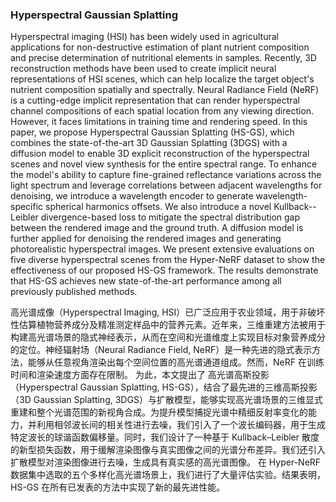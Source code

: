 ### Hyperspectral Gaussian Splatting

Hyperspectral imaging (HSI) has been widely used in agricultural applications for non-destructive estimation of plant nutrient composition and precise determination of nutritional elements in samples. Recently, 3D reconstruction methods have been used to create implicit neural representations of HSI scenes, which can help localize the target object's nutrient composition spatially and spectrally. Neural Radiance Field (NeRF) is a cutting-edge implicit representation that can render hyperspectral channel compositions of each spatial location from any viewing direction. However, it faces limitations in training time and rendering speed. In this paper, we propose Hyperspectral Gaussian Splatting (HS-GS), which combines the state-of-the-art 3D Gaussian Splatting (3DGS) with a diffusion model to enable 3D explicit reconstruction of the hyperspectral scenes and novel view synthesis for the entire spectral range. To enhance the model's ability to capture fine-grained reflectance variations across the light spectrum and leverage correlations between adjacent wavelengths for denoising, we introduce a wavelength encoder to generate wavelength-specific spherical harmonics offsets. We also introduce a novel Kullback--Leibler divergence-based loss to mitigate the spectral distribution gap between the rendered image and the ground truth. A diffusion model is further applied for denoising the rendered images and generating photorealistic hyperspectral images. We present extensive evaluations on five diverse hyperspectral scenes from the Hyper-NeRF dataset to show the effectiveness of our proposed HS-GS framework. The results demonstrate that HS-GS achieves new state-of-the-art performance among all previously published methods.

高光谱成像（Hyperspectral Imaging, HSI）已广泛应用于农业领域，用于非破坏性估算植物营养成分及精准测定样品中的营养元素。近年来，三维重建方法被用于构建高光谱场景的隐式神经表示，从而在空间和光谱维度上实现目标对象营养成分的定位。神经辐射场（Neural Radiance Field, NeRF）是一种先进的隐式表示方法，能够从任意视角渲染出每个空间位置的高光谱通道组成。然而，NeRF 在训练时间和渲染速度方面存在限制。
为此，本文提出了 高光谱高斯投影（Hyperspectral Gaussian Splatting, HS-GS），结合了最先进的三维高斯投影（3D Gaussian Splatting, 3DGS）与扩散模型，能够实现高光谱场景的三维显式重建和整个光谱范围的新视角合成。为提升模型捕捉光谱中精细反射率变化的能力，并利用相邻波长间的相关性进行去噪，我们引入了一个波长编码器，用于生成特定波长的球谐函数偏移量。同时，我们设计了一种基于 Kullback–Leibler 散度的新型损失函数，用于缓解渲染图像与真实图像之间的光谱分布差异。我们还引入扩散模型对渲染图像进行去噪，生成具有真实感的高光谱图像。
在 Hyper-NeRF 数据集中选取的五个多样化高光谱场景上，我们进行了大量评估实验。结果表明，HS-GS 在所有已发表的方法中实现了新的最先进性能。
